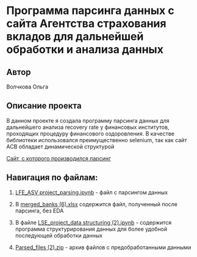 # Программа парсинга данных с сайта Агентства страхования вкладов для дальнейшей обработки и анализа данных

## Автор

Волчкова Ольга

## Описание проекта

В данном проекте я создала программу парсинга данных для дальнейшего анализа recovery rate у финансовых институтов, проходящих процедуру финансового оздоровления. В качестве библиотеки использовался преимущественно selenium, так как сайт АСВ обладает динамической структурой

[Сайт, с которого производился парсинг](https://www.asv.org.ru/banks?category=insurance-event)
   
## Навигация по файлам:

1) [LFE_ASV project_parsing.ipynb](https://github.com/OVolchkova/ASV-project/blob/main/LFE_ASV%20project_parsing.ipynb) - файл с парсингом данных
   
2) В [merged_banks (6).xlsx](https://github.com/OVolchkova/ASV-project/blob/main/merged_banks%20(6).xlsx) содержится файл, полученный после парсинга, без EDA

3) В файле [LSE_project_data structuring (2).ipynb](https://github.com/OVolchkova/ASV-project/blob/main/LSE_project_data%20structuring%20(2).ipynb) - содержится программа структурирования данных для более удобной последующей обработки данных

4) [Parsed_files (2).zip]([https://github.com/OVolchkova/ANDAN_project/blob/main/Step2_EDA.ipynb](https://github.com/OVolchkova/ASV-project/blob/main/Parsed_files%20(2).zip)) - архив файлов с предобработанными данными



